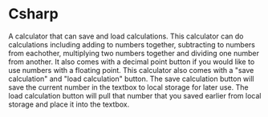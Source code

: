 # Csharp
A calculator that can save and load calculations.
This calculator can do calculations including adding to numbers together, subtracting to numbers from eachother, multiplying two numbers
together and dividing one number from another.
It also comes with a decimal point button if you would like to use numbers with a floating point.
This calculator also comes with a "save calculation" and "load calculation" button.
The save calculation button will save the current number in the textbox to local storage for later use.
The load calculation button will pull that number that you saved earlier from local storage and place it into the textbox.
